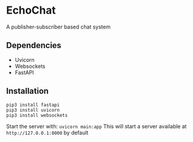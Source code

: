 # EchoChat
A publisher-subscriber based chat system

## Dependencies
 - Uvicorn
 - Websockets
 - FastAPI

## Installation

```
pip3 install fastapi
pip3 install uvicorn
pip3 install websockets
```

Start the server with: `uvicorn main:app`
This will start a server available at `http://127.0.0.1:8000` by default
